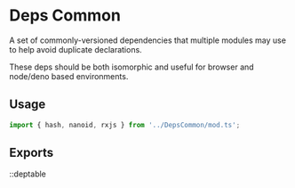 # Deps Common

A set of commonly-versioned dependencies that multiple
modules may use to help avoid duplicate declarations.

These deps should be both isomorphic and useful for browser
and node/deno based environments.

## Usage

```ts
import { hash, nanoid, rxjs } from '../DepsCommon/mod.ts';
```

## Exports

::deptable

